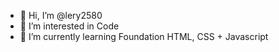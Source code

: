 - 👋 Hi, I’m @lery2580
- 👀 I’m interested in Code
- 🌱 I’m currently learning Foundation HTML, CSS + Javascript


<!---
- 💞️ I’m looking to collaborate on ...
- 📫 How to reach me ...
lery2580/lery2580 is a ✨ special ✨ repository because its `README.md` (this file) appears on your GitHub profile.
You can click the Preview link to take a look at your changes.
--->

